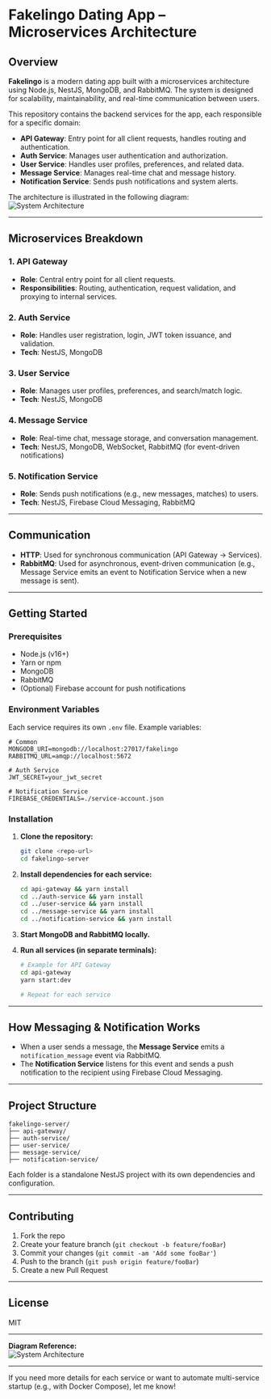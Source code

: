 # Fakelingo Dating App – Microservices Architecture

## Overview

**Fakelingo** is a modern dating app built with a microservices architecture using Node.js, NestJS, MongoDB, and RabbitMQ. The system is designed for scalability, maintainability, and real-time communication between users.

This repository contains the backend services for the app, each responsible for a specific domain:

- **API Gateway**: Entry point for all client requests, handles routing and authentication.
- **Auth Service**: Manages user authentication and authorization.
- **User Service**: Handles user profiles, preferences, and related data.
- **Message Service**: Manages real-time chat and message history.
- **Notification Service**: Sends push notifications and system alerts.

The architecture is illustrated in the following diagram:  
![System Architecture](https://ibb.co/kWm8d3d)

---

## Microservices Breakdown

### 1. API Gateway
- **Role**: Central entry point for all client requests.
- **Responsibilities**: Routing, authentication, request validation, and proxying to internal services.

### 2. Auth Service
- **Role**: Handles user registration, login, JWT token issuance, and validation.
- **Tech**: NestJS, MongoDB

### 3. User Service
- **Role**: Manages user profiles, preferences, and search/match logic.
- **Tech**: NestJS, MongoDB

### 4. Message Service
- **Role**: Real-time chat, message storage, and conversation management.
- **Tech**: NestJS, MongoDB, WebSocket, RabbitMQ (for event-driven notifications)

### 5. Notification Service
- **Role**: Sends push notifications (e.g., new messages, matches) to users.
- **Tech**: NestJS, Firebase Cloud Messaging, RabbitMQ

---

## Communication

- **HTTP**: Used for synchronous communication (API Gateway → Services).
- **RabbitMQ**: Used for asynchronous, event-driven communication (e.g., Message Service emits an event to Notification Service when a new message is sent).

---

## Getting Started

### Prerequisites

- Node.js (v16+)
- Yarn or npm
- MongoDB
- RabbitMQ
- (Optional) Firebase account for push notifications

### Environment Variables

Each service requires its own `.env` file. Example variables:

```env
# Common
MONGODB_URI=mongodb://localhost:27017/fakelingo
RABBITMQ_URL=amqp://localhost:5672

# Auth Service
JWT_SECRET=your_jwt_secret

# Notification Service
FIREBASE_CREDENTIALS=./service-account.json
```

### Installation

1. **Clone the repository:**
   ```bash
   git clone <repo-url>
   cd fakelingo-server
   ```

2. **Install dependencies for each service:**
   ```bash
   cd api-gateway && yarn install
   cd ../auth-service && yarn install
   cd ../user-service && yarn install
   cd ../message-service && yarn install
   cd ../notification-service && yarn install
   ```

3. **Start MongoDB and RabbitMQ locally.**

4. **Run all services (in separate terminals):**
   ```bash
   # Example for API Gateway
   cd api-gateway
   yarn start:dev

   # Repeat for each service
   ```

---

## How Messaging & Notification Works

- When a user sends a message, the **Message Service** emits a `notification_message` event via RabbitMQ.
- The **Notification Service** listens for this event and sends a push notification to the recipient using Firebase Cloud Messaging.

---

## Project Structure

```
fakelingo-server/
├── api-gateway/
├── auth-service/
├── user-service/
├── message-service/
├── notification-service/
```

Each folder is a standalone NestJS project with its own dependencies and configuration.

---

## Contributing

1. Fork the repo
2. Create your feature branch (`git checkout -b feature/fooBar`)
3. Commit your changes (`git commit -am 'Add some fooBar'`)
4. Push to the branch (`git push origin feature/fooBar`)
5. Create a new Pull Request

---

## License

MIT

---

**Diagram Reference:**  
![System Architecture](https://ibb.co/kWm8d3d)

---

If you need more details for each service or want to automate multi-service startup (e.g., with Docker Compose), let me know! 